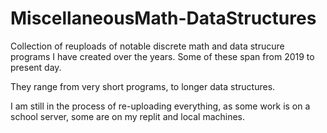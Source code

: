# MiscellaneousMath-DataStructures
Collection of reuploads of notable discrete math and data strucure programs I have created over the years. Some of these span from 2019 to present day. 

They range from very short programs, to longer data structures.

I am still in the process of re-uploading everything, as some work is on a school server, some are on my replit and local machines. 

